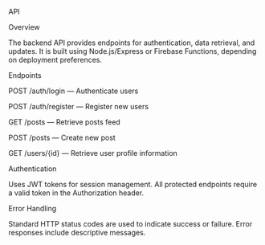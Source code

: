﻿API

Overview

The backend API provides endpoints for authentication, data retrieval, and updates. It is built using Node.js/Express or Firebase Functions, depending on deployment preferences.

Endpoints

POST /auth/login — Authenticate users

POST /auth/register — Register new users

GET /posts — Retrieve posts feed

POST /posts — Create new post

GET /users/{id} — Retrieve user profile information

Authentication

Uses JWT tokens for session management. All protected endpoints require a valid token in the Authorization header.

Error Handling

Standard HTTP status codes are used to indicate success or failure. Error responses include descriptive messages.

